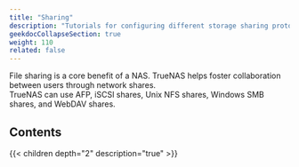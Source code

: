 ```yaml
---
title: "Sharing"
description: "Tutorials for configuring different storage sharing protocols in TrueNAS."
geekdocCollapseSection: true
weight: 110
related: false
---
```


File sharing is a core benefit of a NAS. TrueNAS helps foster collaboration between users through network shares.  
TrueNAS can use AFP, iSCSI shares, Unix NFS shares, Windows SMB shares, and WebDAV shares. 

<div class="noprint">

## Contents

{{< children depth="2" description="true" >}}

</div>